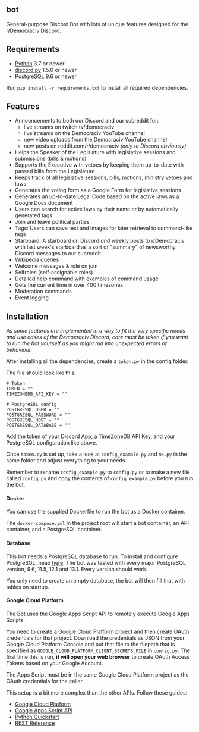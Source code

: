 ##  bot

General-purpose Discord Bot with lots of unique features designed for the r/Democraciv Discord. 


##  Requirements

*  [Python](https://www.python.org/downloads/) 3.7 or newer
*  [discord.py](https://github.com/Rapptz/discord.py) 1.5.0 or newer
*  [PostgreSQL](https://www.postgresql.org/) 9.6 or newer 

Run `pip install -r requirements.txt` to install all required dependencies.

##  Features
*  Announcements to both our Discord and our subreddit for:
    - live streams on twitch.tv/democraciv
    - live streams on the Democraciv YouTube channel
    - new video uploads from the Democraciv YouTube channel
    - new posts on reddit.com/r/democraciv *(only to Discord obviously)*
*  Helps the Speaker of the Legislature with legislative sessions and submissions (bills & motions)
*  Supports the Executive with vetoes by keeping them up-to-date with passed bills from the Legislature
*  Keeps track of all legislative sessions, bills, motions, ministry vetoes and laws
*  Generates the voting form as a Google Form for legislative sessions
*  Generates an up-to-date Legal Code based on the active laws as a Google Docs document
*  Users can search for active laws by their name or by automatically generated tags
*  Join and leave political parties 
*  Tags: Users can save text and images for later retrieval to command-like tags
*  Starboard: A starboard on Discord _and_ weekly posts to r/Democraciv with last week's starboard as a sort of "summary" of newsworthy Discord messages to our subreddit
*  Wikipedia queries
*  Welcome messages & role on join
*  Selfroles (self-assignable roles) 
*  Detailed help command with examples of command usage
*  Gets the current time in over 400 timezones
*  Moderation commands 
*  Event logging 


##  Installation

*As some features are implemented in a way to fit the very specific needs and use cases of the Democraciv Discord, care must be taken if you want
to run the bot yourself as you might run into unexpected errors or behaviour.*

After installing all the dependencies, create a `token.py` in the config folder.

The file should look like this:

```
# Token
TOKEN = ""
TIMEZONEDB_API_KEY = ""

# PostgreSQL config
POSTGRESQL_USER = ""
POSTGRESQL_PASSWORD = ""
POSTGRESQL_HOST = ""
POSTGRESQL_DATABASE = ""
```

Add the token of your Discord App, a TimeZoneDB API Key, and your PostgreSQL configuration like above. 

Once `token.py` is set up, take a look at `config_example.py` and `mk.py` in the same folder and adjust everything to your needs.

Remember to rename `config_example.py` to `config.py` or to make a new file called `config.py` and copy the contents of `config_example.py` before you run the bot.

#### Docker

You can use the supplied Dockerfile to run the bot as a Docker container.

The `docker-compose.yml` in the project root will start a bot container, an API container, and a PostgreSQL container.

#### Database

This bot needs a PostgreSQL database to run. To install and configure PostgreSQL, head [here](https://www.postgresql.org/).
 The bot was tested with every major PostgreSQL version, 9.6, 11.5, 12.1 and 13.1. Every version should work.


You only need to create an empty database, the bot will then fill that with tables on startup.


#### Google Cloud Platform

The Bot uses the Google Apps Script API to remotely execute Google Apps Scripts.

You need to create a Google Cloud Platform project and then create OAuth credentials for that project. Download the credentials as JSON from your Google Cloud Platform Console
and put that file to the filepath that is specified as `GOOGLE_CLOUD_PLATFORM_CLIENT_SECRETS_FILE` in `config.py`. The first time this is run, **it will open your web browser** to create OAuth Access Tokens based on your Google Account.
 
The Apps Script must be in the same Google Cloud Platform project as the OAuth credentials for the caller. 

This setup is a bit more complex than the other APIs. Follow these guides: 

*   [Google Cloud Platform](https://console.cloud.google.com/)
*   [Google Apps Script API](https://developers.google.com/apps-script/api/concepts)
*   [Python Quickstart](https://developers.google.com/apps-script/api/quickstart/python)
*   [REST Reference](https://developers.google.com/apps-script/api/reference/rest)


